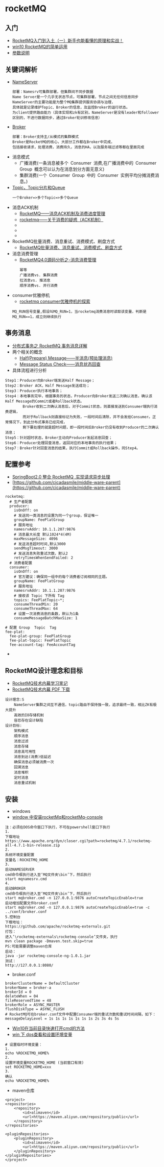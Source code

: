 # rocketMQ

## 入门
- [RocketMQ入门到入土（一）新手也能看懂的原理和实战！](https://www.debug8.com/java/t_54999.html)
- [win10 RocketMQ的简单运用](https://www.cnblogs.com/minblog/p/13328874.html)
- [参数说明](https://blog.csdn.net/qq_32711825/article/details/78579864)

## 关键词解析
- [NameServer](https://www.jianshu.com/p/3d8d594d9161)
    ```
    部署：Namesrv可集群部署，但集群间不同步数据
    Name Server是一个几乎无状态节点，可集群部署，节点之间无任何信息同步
    NameServer的主要功能是为整个MQ集群提供服务协调与治理，
    具体就是记录维护Topic、Broker的信息，及监控Broker的运行状态。
    为client提供路由能力（具体实现和zk有区别，NameServer是没有leader和follower区别的，不进行数据同步，通过Broker轮训修改信息）
    ```
- [Broker](https://blog.csdn.net/Yooneep/article/details/88844359)
    ```
    部署：Broker支持主/从模式的集群模式
    Broker是RocketMQ的核心，大部分工作都在Broker中完成，
    包括接收请求，处理消费，消费持久，消息的HA，以及服务端过滤等都在里面完成
    ```
- 消息模式
    - 广播消费(一条消息被多个 Consumer 消费,在广播消费中的 Consumer Group 概念可以认为在消息划分方面无意义)
    - 集群消费(一个 Consumer Group 中的 Consumer 实例平均分摊消费消息。)
- [Topic，Topic分片和Queue](https://blog.csdn.net/qq_34930488/article/details/101282436)
    ```
    一个Broker=>多个Topic=>多个Queue
    ```
- 消息ACK机制
    - [RocketMQ——消息ACK机制及消费进度管理](https://blog.csdn.net/linuxheik/article/details/79579329)
    - [rocketmq——关于消费的疑惑（ACK机制）](https://blog.csdn.net/qq_35362055/article/details/81560388)
    - []()
    - []()
    - []()
- RocketMQ批量消费、消息重试、消费模式、刷盘方式
    - [RocketMQ批量消费、消息重试、消费模式、刷盘方式](https://blog.csdn.net/u010634288/article/details/56049305)
- 消息消费管理
    - [RocketMQ4.0源码分析之-消息消费管理](https://blog.csdn.net/binzhaomobile/article/details/75004190)
        ```
        幂等
        广播消费vs. 集群消费
        拉消息vs. 推消息
        顺序消费vs. 并行消费
        ```
- consumer优雅停机
    - [rocketmq consumer优雅停机的探索](https://www.jianshu.com/p/676890f09a05)
    ```
    MQ_RUN信号变量,假设叫MQ_RUN=1，当rocketmq消费消息时读取该变量，判断是MQ_RUN==1，成立则继续执行
    ```
## 事务消息
- [分布式事务之 RocketMQ 事务消息详解](https://zhuanlan.zhihu.com/p/108751293) 
- 两个相关的概念
    - [Half(Prepare) Message——半消息(预处理消息)](https://zhuanlan.zhihu.com/p/108751293)
    - [Message Status Check——消息状态回查](https://zhuanlan.zhihu.com/p/108751293)
- 具体流程进行分析
```
Step1：Producer向Broker端发送Half Message；
Step2：Broker ACK，Half Message发送成功；
Step3：Producer执行本地事务；
Step4：本地事务完毕，根据事务的状态，Producer向Broker发送二次确认消息，确认该Half Message的Commit或者Rollback状态。
        Broker收到二次确认消息后，对于Commit状态，则直接发送到Consumer端执行消费逻辑，
        而对于Rollback则直接标记为失败，一段时间后清除，并不会发给Consumer。正常情况下，到此分布式事务已经完成，
        剩下要处理的就是超时问题，即一段时间后Broker仍没有收到Producer的二次确认消息；
Step5：针对超时状态，Broker主动向Producer发起消息回查；
Step6：Producer处理回查消息，返回对应的本地事务的执行结果；
Step7：Broker针对回查消息的结果，执行Commit或Rollback操作，同Step4。
```

## 配置参考
- [SpringBoot2.0 整合 RocketMQ ,实现请求异步处理](https://mp.weixin.qq.com/s/uF29K8gzv7qHYk-K2pQkpQ)
- [https://github.com/cicadasmile/middle-ware-parent](https://github.com/cicadasmile/middle-ware-parent)
```
rocketmq:
  # 生产者配置
  producer:
    isOnOff: on
    # 发送同一类消息的设置为同一个group，保证唯一
    groupName: FeePlatGroup
    # 服务地址
    namesrvAddr: 10.1.1.207:9876
    # 消息最大长度 默认1024*4(4M)
    maxMessageSize: 4096
    # 发送消息超时时间,默认3000
    sendMsgTimeout: 3000
    # 发送消息失败重试次数，默认2
    retryTimesWhenSendFailed: 2
  # 消费者配置
  consumer:
    isOnOff: on
    # 官方建议：确保同一组中的每个消费者订阅相同的主题。
    groupName: FeePlatGroup
    # 服务地址
    namesrvAddr: 10.1.1.207:9876
    # 接收该 Topic 下所有 Tag
    topics: FeePlatTopic~*;
    consumeThreadMin: 20
    consumeThreadMax: 64
    # 设置一次消费消息的条数，默认为1条
    consumeMessageBatchMaxSize: 1
 
# 配置 Group  Topic  Tag
fee-plat:
  fee-plat-group: FeePlatGroup
  fee-plat-topic: FeePlatTopic
  fee-account-tag: FeeAccountTag
``` 
- 
## RocketMQ设计理念和目标
- [RocketMQ技术内幕学习笔记](https://blog.csdn.net/dezhonger/article/details/96387459)
- [RocketMQ技术内幕 PDF 下载](http://www.java1234.com/a/javabook/javaweb/2019/0303/13055.html)
````
设计理念:S
    NameServer集群之间互不通信，topic路由不保持强一致，追求最终一致，相比ZK有极大提升
    高效的IO存储机制
    容忍存在设计缺陷
设计目标:
    架构模式
    顺序消息
    消息过滤
    消息存储
    消息高可用性
    消息到达(消费)低延迟
    确保消息必须被消费一次
    回溯消息
    消息堆积
    定时消息
    消息重试机制
````


## 安装
- windows
- [window 中安装rocketMq和rocketMq-console](https://blog.csdn.net/junge1545/article/details/89922704)
```
注：必须在DOS命令窗口下执行，不可在powershell窗口下执行
1.
下载地址
https://www.apache.org/dyn/closer.cgi?path=rocketmq/4.7.1/rocketmq-all-4.7.1-bin-release.zip
2.
系统环境变量配置
变量名：ROCKETMQ_HOME
3.
启动NAMESERVER
cmd命令框执行进入至‘MQ文件夹\bin’下，然后执行
start mqnamesrv.cmd
4.
启动BROKER
cmd命令框执行进入至‘MQ文件夹\bin’下，然后执行
start mqbroker.cmd -n 127.0.0.1:9876 autoCreateTopicEnable=true
启动增加配置文件broker.conf
start mqbroker.cmd -n 127.0.0.1:9876 autoCreateTopicEnable=true -c ../conf/broker.conf
5.控制台
下载地址：
https://github.com/apache/rocketmq-externals.git
打包：
进入‘\rocketmq-externals\rocketmq-console’文件夹，执行
mvn clean package -Dmaven.test.skip=true
PS:可能需要调整maven仓库
启动：
java -jar rocketmq-console-ng-1.0.1.jar
测试：
http://127.0.0.1:8080/
```
- broker.conf
```
brokerClusterName = DefaultCluster
brokerName = broker-a
brokerId = 0
deleteWhen = 04
fileReservedTime = 48
brokerRole = ASYNC_MASTER
flushDiskType = ASYNC_FLUSH
# RocketMQ可在broker.conf文件中配置Consumer端的重试次数和重试时间间隔，如下：
messageDelayLevel = 1s 1s 1s 1s 1s 1s 1s 2s 3s 4s 5s
```
- [Win10在当前目录快速打开cmd的方法](https://www.cnblogs.com/yizhilin/p/12975052.html)
- [win 下 dos查看和设置环境变量](https://jingyan.baidu.com/article/574c5219053a926c8d9dc1ed.html)
```
# 设置临时环境变量：
1.
echo %ROCKETMQ_HOME%
2.
设置环境变量ROCKETMQ_HOME (当前窗口有效)
set ROCKETMQ_HOME=xxx
3.
确认
echo %ROCKETMQ_HOME%
```

- maven仓库
```
<project>
<repositories>
    <repository>
        <id>alimaven</id>
        <url>https://maven.aliyun.com/repository/public</url>
    </repository>
</repositories>
 
<pluginRepositories>
    <pluginRepository>
        <id>alimaven</id>
        <url>https://maven.aliyun.com/repository/public</url>
    </pluginRepository>
</pluginRepositories>
</project>
```